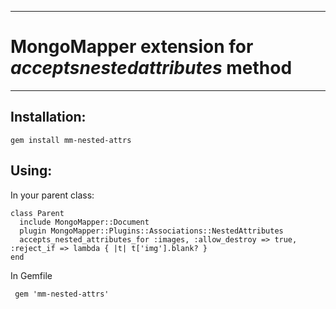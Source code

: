<hr>

<h1>MongoMapper extension for <em>accepts<em>nested</em>attributes</em> method</h1>

<hr>

<h2>Installation:</h2>

<pre><code>gem install mm-nested-attrs
</code></pre>

<h2>Using:</h2>

<p>In your parent class:</p>

<pre><code>class Parent
  include MongoMapper::Document
  plugin MongoMapper::Plugins::Associations::NestedAttributes
  accepts_nested_attributes_for :images, :allow_destroy =&gt; true, :reject_if =&gt; lambda { |t| t[&#39;img&#39;].blank? }
end
</code></pre>

<p>In Gemfile</p>

<pre><code> gem &#39;mm-nested-attrs&#39;
</code></pre>
